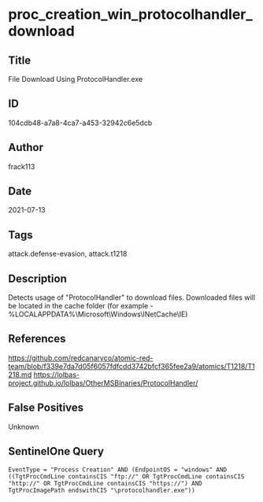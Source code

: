 # proc_creation_win_protocolhandler_download

## Title
File Download Using ProtocolHandler.exe

## ID
104cdb48-a7a8-4ca7-a453-32942c6e5dcb

## Author
frack113

## Date
2021-07-13

## Tags
attack.defense-evasion, attack.t1218

## Description
Detects usage of "ProtocolHandler" to download files. Downloaded files will be located in the cache folder (for example - %LOCALAPPDATA%\Microsoft\Windows\INetCache\IE)


## References
https://github.com/redcanaryco/atomic-red-team/blob/f339e7da7d05f6057fdfcdd3742bfcf365fee2a9/atomics/T1218/T1218.md
https://lolbas-project.github.io/lolbas/OtherMSBinaries/ProtocolHandler/

## False Positives
Unknown

## SentinelOne Query
```
EventType = "Process Creation" AND (EndpointOS = "windows" AND ((TgtProcCmdLine containsCIS "ftp://" OR TgtProcCmdLine containsCIS "http://" OR TgtProcCmdLine containsCIS "https://") AND TgtProcImagePath endswithCIS "\protocolhandler.exe"))

```